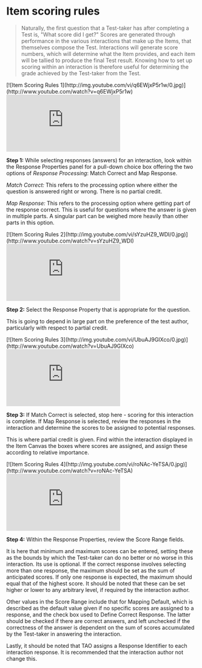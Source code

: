 # Item scoring rules

>Naturally, the first question that a Test-taker has after completing a Test is, "What score did I get?" Scores are generated through performance in the various interactions that make up the Items, that themselves compose the Test. Interactions will generate score numbers, which will determine what the Item provides, and each item will be tallied to produce the final Test result. Knowing how to set up scoring within an interaction is therefore useful for determining the grade achieved by the Test-taker from the Test.

<div class="hidden-video">
[![Item Scoring Rules 1](http://img.youtube.com/vi/q6EWjxP5r1w/0.jpg)](http://www.youtube.com/watch?v=q6EWjxP5r1w)
</div>

<div class='embed-container'><iframe src="https://www.youtube.com/embed/q6EWjxP5r1w?rel=0" frameborder="0" allowfullscreen></iframe></div>

**Step 1:** While selecting responses (answers) for an interaction, look within the Response Properties panel for a pull-down choice box offering the two options of *Response Processing*: Match Correct and Map Response.

*Match Correct:* This refers to the processing option where either the question is answered right or wrong. There is no partial credit.

*Map Response:* This refers to the processing option where getting part of the response correct. This is useful for questions where the answer is given in multiple parts. A singular part can be weighed more heavily than other parts in this option.

<div class="hidden-video">
[![Item Scoring Rules 2](http://img.youtube.com/vi/sYzuHZ9_WDI/0.jpg)](http://www.youtube.com/watch?v=sYzuHZ9_WDI)
</div>

<div class='embed-container'><iframe src="https://www.youtube.com/embed/sYzuHZ9_WDI?rel=0" frameborder="0" allowfullscreen></iframe></div>

**Step 2:** Select the Response Property that is appropriate for the question.

This is going to depend in large part on the preference of the test author, particularly with respect to partial credit.

<div class="hidden-video">
[![Item Scoring Rules 3](http://img.youtube.com/vi/UbuAJ9GIXco/0.jpg)](http://www.youtube.com/watch?v=UbuAJ9GIXco)
</div>

<div class='embed-container'><iframe src="https://www.youtube.com/embed/UbuAJ9GIXco?rel=0" frameborder="0" allowfullscreen></iframe></div>

**Step 3:** If Match Correct is selected, stop here - scoring for this interaction is complete. If Map Response is selected, review the responses in the interaction and determine the scores to be assigned to potential responses.

This is where partial credit is given. Find within the interaction displayed in the Item Canvas the boxes where scores are assigned, and assign these according to relative importance. 

<div class="hidden-video">
[![Item Scoring Rules 4](http://img.youtube.com/vi/roNAc-YeTSA/0.jpg)](http://www.youtube.com/watch?v=roNAc-YeTSA)
</div>

<div class='embed-container'><iframe src="https://www.youtube.com/embed/roNAc-YeTSA?rel=0" frameborder="0" allowfullscreen></iframe></div>

**Step 4:** Within the Response Properties, review the Score Range fields.

It is here that minimum and maximum scores can be entered, setting these as the bounds by which the Test-taker can do no better or no worse in this interaction. Its use is optional. If the correct response involves selecting more than one response, the maximum should be set as the sum of anticipated scores. If only one response is expected, the maximum should equal that of the highest score. It should be noted that these can be set higher or lower to any arbitrary level, if required by the interaction author.

Other values in the Score Range include that for Mapping Default, which is described as the default value given if no specific scores are assigned to a response, and the check box used to Define Correct Response. The latter should be checked if there are correct answers, and left unchecked if the correctness of the answer is dependent on the sum of scores accumulated by the Test-taker in answering the interaction.

Lastly, it should be noted that TAO assigns a Response Identifier to each interaction response. It is recommended that the interaction author not change this.